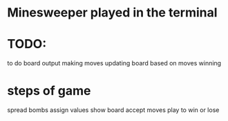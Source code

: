 # Minesweeper played in the terminal

# TODO:
to do
board output
making moves
updating board based on moves
winning

# steps of game
spread bombs
assign values
show board
accept moves
play to win or lose
